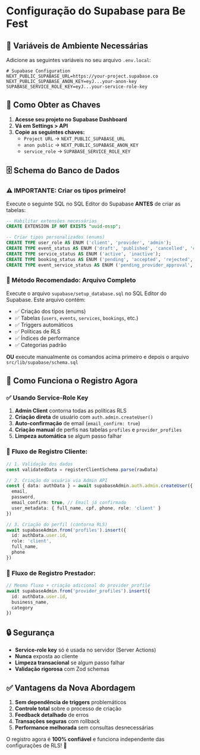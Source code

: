 # Configuração do Supabase para Be Fest

## 🔑 Variáveis de Ambiente Necessárias

Adicione as seguintes variáveis no seu arquivo `.env.local`:

```env
# Supabase Configuration
NEXT_PUBLIC_SUPABASE_URL=https://your-project.supabase.co
NEXT_PUBLIC_SUPABASE_ANON_KEY=eyJ...your-anon-key
SUPABASE_SERVICE_ROLE_KEY=eyJ...your-service-role-key
```

## 📍 Como Obter as Chaves

1. **Acesse seu projeto no Supabase Dashboard**
2. **Vá em Settings > API**
3. **Copie as seguintes chaves:**
   - `Project URL` → `NEXT_PUBLIC_SUPABASE_URL`
   - `anon public` → `NEXT_PUBLIC_SUPABASE_ANON_KEY`
   - `service_role` → `SUPABASE_SERVICE_ROLE_KEY`

## 🗄️ Schema do Banco de Dados

### ⚠️ IMPORTANTE: Criar os tipos primeiro!

Execute o seguinte SQL no SQL Editor do Supabase **ANTES** de criar as tabelas:

```sql
-- Habilitar extensões necessárias
CREATE EXTENSION IF NOT EXISTS "uuid-ossp";

-- Criar tipos personalizados (enums)
CREATE TYPE user_role AS ENUM ('client', 'provider', 'admin');
CREATE TYPE event_status AS ENUM ('draft', 'published', 'cancelled', 'completed');
CREATE TYPE service_status AS ENUM ('active', 'inactive');
CREATE TYPE booking_status AS ENUM ('pending', 'accepted', 'rejected', 'cancelled', 'completed');
CREATE TYPE event_service_status AS ENUM ('pending_provider_approval', 'approved', 'in_progress', 'completed', 'cancelled');
```

### 🚀 Método Recomendado: Arquivo Completo

Execute o arquivo `supabase/setup_database.sql` no SQL Editor do Supabase. Este arquivo contém:

- ✅ Criação dos tipos (enums)
- ✅ Tabelas (`users`, `events`, `services`, `bookings`, etc.)
- ✅ Triggers automáticos
- ✅ Políticas de RLS
- ✅ Índices de performance
- ✅ Categorias padrão

**OU** execute manualmente os comandos acima primeiro e depois o arquivo `src/lib/supabase/schema.sql`

## 🚀 Como Funciona o Registro Agora

### ✅ **Usando Service-Role Key**

1. **Admin Client** contorna todas as políticas RLS
2. **Criação direta** de usuário com `auth.admin.createUser()`
3. **Auto-confirmação** de email (`email_confirm: true`)
4. **Criação manual** de perfis nas tabelas `profiles` e `provider_profiles`
5. **Limpeza automática** se algum passo falhar

### 📝 **Fluxo de Registro Cliente:**
```typescript
// 1. Validação dos dados
const validatedData = registerClientSchema.parse(rawData)

// 2. Criação do usuário via Admin API
const { data: authData } = await supabaseAdmin.auth.admin.createUser({
  email,
  password,
  email_confirm: true, // Email já confirmado
  user_metadata: { full_name, cpf, phone, role: 'client' }
})

// 3. Criação do perfil (contorna RLS)
await supabaseAdmin.from('profiles').insert({
  id: authData.user.id,
  role: 'client',
  full_name,
  phone
})
```

### 📝 **Fluxo de Registro Prestador:**
```typescript
// Mesmo fluxo + criação adicional do provider_profile
await supabaseAdmin.from('provider_profiles').insert({
  id: authData.user.id,
  business_name,
  category
})
```

## 🔒 Segurança

- **Service-role key** só é usada no servidor (Server Actions)
- **Nunca** exposta ao cliente
- **Limpeza transacional** se algum passo falhar
- **Validação rigorosa** com Zod schemas

## ✅ Vantagens da Nova Abordagem

1. **Sem dependência de triggers** problemáticos
2. **Controle total** sobre o processo de criação
3. **Feedback detalhado** de erros
4. **Transações seguras** com rollback
5. **Performance melhorada** sem consultas desnecessárias

O registro agora é **100% confiável** e funciona independente das configurações de RLS! 🎉 
